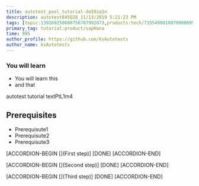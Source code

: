 ```yaml
---
title: autotest_pool_tutorial-deI0iq1n
description: autotest845Q28_11/13/2019 5:21:23 PM
tags: [topic:139269250608756787992873,products:tech/73554900100700000996,tutorial:experience/advanced]
primary_tag: tutorial:product/sapHana
time: 985
author_profile: https://github.com/ksAutotests
author_name: ksAutotests
---
```

### You will learn
- You will learn this
- and that

autotest tutorial textPtL1m4

## Prerequisites
- Prerequisute1
- Prerequisute2
- Prerequisute3

[ACCORDION-BEGIN [](First step)]
[DONE]
[ACCORDION-END]

[ACCORDION-BEGIN [](Second step)]
[DONE]
[ACCORDION-END]

[ACCORDION-BEGIN [](Third step)]
[DONE]
[ACCORDION-END]

